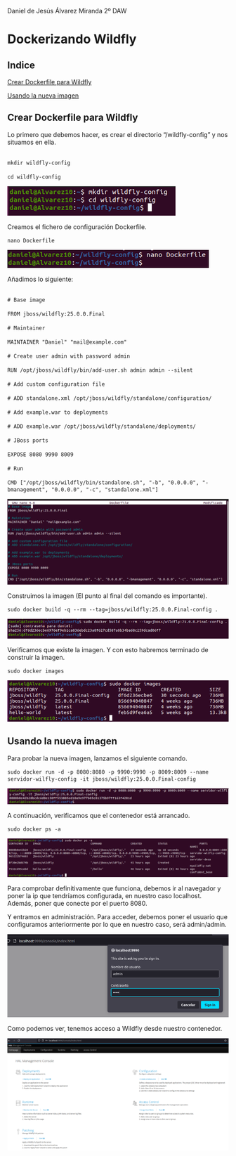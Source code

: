 ﻿Daniel de Jesús Álvarez Miranda		2º DAW


# Dockerizando Wildfly


## Indice

[Crear Dockerfile para Wildfly](#item1)

[Usando la nueva imagen](#item2)


<a name = "item1"></a>

## Crear Dockerfile para Wildfly

Lo primero que debemos hacer, es crear el directorio “/wildfly-config” y nos situamos en ella.

```console

mkdir wildfly-config

cd wildfly-config

```

![](img/01.png)


Creamos el fichero de configuración Dockerfile.

```console
nano Dockerfile
```

![](img/02.png)

Añadimos lo siguiente:

```console

# Base image

FROM jboss/wildfly:25.0.0.Final

# Maintainer

MAINTAINER "Daniel" "mail@example.com"

# Create user admin with password admin

RUN /opt/jboss/wildfly/bin/add-user.sh admin admin --silent

# Add custom configuration file

# ADD standalone.xml /opt/jboss/wildfly/standalone/configuration/

# Add example.war to deployments

# ADD example.war /opt/jboss/wildfly/standalone/deployments/

# JBoss ports

EXPOSE 8080 9990 8009

# Run

CMD ["/opt/jboss/wildfly/bin/standalone.sh", "-b", "0.0.0.0", "-bmanagement", "0.0.0.0", "-c", "standalone.xml"]

```

![](img/03.png)

Construimos la imagen (El punto al final del comando es importante).

```console
sudo docker build -q --rm --tag=jboss/wildfly:25.0.0.Final-config .
```

![](img/04.png)

Verificamos que existe la imagen. Y con esto habremos terminado de construir la imagen.

```console
sudo docker images
```

![](img/05.png)


<a name = "item2"></a>

## Usando la nueva imagen

Para probar la nueva imagen, lanzamos el siguiente comando.

```console
sudo docker run -d -p 8080:8080 -p 9990:9990 -p 8009:8009 --name servidor-wilfly-config -it jboss/wildfly:25.0.0.Final-config
```

![](img/06.png)

A continuación, verificamos que el contenedor está arrancado.

```console
sudo docker ps -a
```

![](img/07.png)


Para comprobar definitivamente que funciona, debemos ir al navegador y poner la ip que tendríamos configurada, en nuestro caso localhost. Además, poner que conecte por el puerto 8080.

Y entramos en administración. Para acceder, debemos poner el usuario que configuramos anteriormente por lo que en nuestro caso, será admin/admin.

![](img/08.png)

Como podemos ver, tenemos acceso a Wildfly desde nuestro contenedor.

![](img/09.png)
